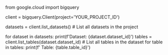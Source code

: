 from google.cloud import bigquery

client = bigquery.Client(project='YOUR_PROJECT_ID')

datasets = client.list_datasets()  # List all datasets in the project

for dataset in datasets:
    print(f'Dataset: {dataset.dataset_id}')
    tables = client.list_tables(dataset.dataset_id)  # List all tables in the dataset
    for table in tables:
        print(f'  Table: {table.table_id}')